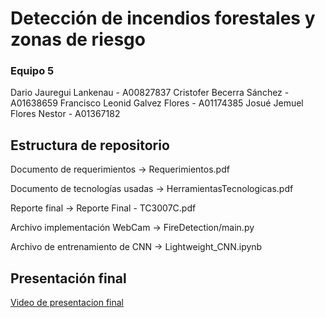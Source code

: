 # Detección de incendios forestales y zonas de riesgo

### Equipo 5

Dario Jauregui Lankenau - A00827837
Cristofer Becerra Sánchez - A01638659
Francisco Leonid Galvez Flores - A01174385
Josué Jemuel Flores Nestor - A01367182 

## Estructura de repositorio

Documento de requerimientos -> Requerimientos.pdf

Documento de tecnologías usadas -> HerramientasTecnologicas.pdf

Reporte final -> Reporte Final - TC3007C.pdf

Archivo implementación WebCam -> FireDetection/main.py

Archivo de entrenamiento de CNN -> Lightweight_CNN.ipynb


## Presentación final

[Video de presentacion final](https://youtu.be/Fq_DmQHMi54)

